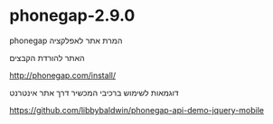 phonegap-2.9.0
==============

phonegap המרת אתר לאפלקציה

האתר להורדת הקבצים

http://phonegap.com/install/

דוגמאות לשימוש ברכיבי המכשיר דרך אתר אינטרנט

https://github.com/libbybaldwin/phonegap-api-demo-jquery-mobile

